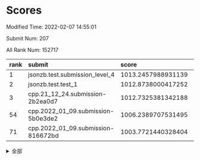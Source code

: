 # Scores

Modified Time: 2022-02-07 14:55:01

Submit Num: 207

All Rank Num: 152717

| rank |               submit               |       score        |       sigma        | pk_num |
| :--- | :--------------------------------- | :----------------- | :----------------- | :----- |
| 1    | jsonzb.test.submission_level_4     | 1013.2457988931139 | 0.8005548473757941 | 2945   |
| 2    | jsonzb.test.test_1                 | 1012.8738000417252 | 0.8187130251862316 | 2954   |
| 3    | cpp.21_12_24.submission-2b2ea0d7   | 1012.7325381342188 | 0.7838659283215447 | 2948   |
| 54   | cpp.2022_01_09.submission-5b0e3de2 | 1006.2389707531495 | 0.7201516441752932 | 2952   |
| 71   | cpp.2022_01_09.submission-816672bd | 1003.7721440328404 | 0.7212497415254314 | 2955   |


<details>
<summary>全部</summary>

| rank |                 submit                 |       score        |       sigma        | pk_num |
| :--- | :------------------------------------- | :----------------- | :----------------- | :----- |
| 1    | jsonzb.test.submission_level_4         | 1013.2457988931139 | 0.8005548473757941 | 2945   |
| 2    | jsonzb.test.test_1                     | 1012.8738000417252 | 0.8187130251862316 | 2954   |
| 3    | cpp.21_12_24.submission-2b2ea0d7       | 1012.7325381342188 | 0.7838659283215447 | 2948   |
| 4    | gobigger.level_3.submission_level_3_18 | 1011.8993523260664 | 0.7809450847093226 | 2952   |
| 5    | gobigger.level_3.submission_level_3_30 | 1011.217648060448  | 0.7852932277775109 | 2951   |
| 6    | gobigger.level_3.submission_level_3_5  | 1011.2111070278671 | 0.7635569879346016 | 2949   |
| 7    | gobigger.level_3.submission_level_3_25 | 1011.0966067444596 | 0.7562192629048323 | 2949   |
| 8    | gobigger.level_3.submission_level_3_37 | 1010.8705793561257 | 0.7606943438019326 | 2955   |
| 9    | gobigger.level_3.submission_level_3_19 | 1010.6057407066584 | 0.7703763240273377 | 2956   |
| 10   | gobigger.level_3.submission_level_3_44 | 1010.5821355557069 | 0.7586908643766893 | 2949   |
| 11   | gobigger.level_3.submission_level_3_33 | 1010.5334903104336 | 0.7638568123257252 | 2952   |
| 12   | gobigger.level_3.submission_level_3_36 | 1010.1843206934282 | 0.7600632590268608 | 2949   |
| 13   | gobigger.level_3.submission_level_3_8  | 1010.1587143225568 | 0.7704385285895883 | 2951   |
| 14   | gobigger.level_3.submission_level_3_14 | 1010.1526984325276 | 0.7549329133731572 | 2954   |
| 15   | gobigger.level_3.submission_level_3_29 | 1010.1356498106126 | 0.7575008479422669 | 2950   |
| 16   | gobigger.level_3.submission_level_3_17 | 1010.0409719457462 | 0.7508382757193398 | 2945   |
| 17   | gobigger.level_3.submission_level_3_32 | 1010.0409206657412 | 0.7602447121634259 | 2948   |
| 18   | gobigger.level_3.submission_level_3_16 | 1009.996432164542  | 0.7434355318858309 | 2954   |
| 19   | gobigger.level_3.submission_level_3_11 | 1009.9944831069038 | 0.773484804034456  | 2954   |
| 20   | gobigger.level_3.submission_level_3_39 | 1009.9934180176717 | 0.7628812606222669 | 2949   |
| 21   | gobigger.level_3.submission_level_3_10 | 1009.9406178631809 | 0.7393757588683738 | 2952   |
| 22   | gobigger.level_3.submission_level_3_35 | 1009.8980860762795 | 0.7403320769981105 | 2949   |
| 23   | gobigger.level_3.submission_level_3_13 | 1009.851749867803  | 0.7428949979772249 | 2950   |
| 24   | gobigger.level_3.submission_level_3_34 | 1009.8058874129279 | 0.7665287101648321 | 2954   |
| 25   | gobigger.level_3.submission_level_3_45 | 1009.752055576579  | 0.7801148699822065 | 2948   |
| 26   | gobigger.level_3.submission_level_3_15 | 1009.7428591082631 | 0.7571184066613463 | 2956   |
| 27   | gobigger.level_3.submission_level_3_1  | 1009.7331286884204 | 0.7376789996950515 | 2945   |
| 28   | gobigger.level_3.submission_level_3_43 | 1009.724130814102  | 0.7483667455441773 | 2951   |
| 29   | gobigger.level_3.submission_level_3_20 | 1009.6882192885874 | 0.7446025479345165 | 2950   |
| 30   | gobigger.level_3.submission_level_3_4  | 1009.5997655881218 | 0.7556957746693354 | 2954   |
| 31   | gobigger.level_3.submission_level_3_6  | 1009.5529299534638 | 0.743702924774066  | 2957   |
| 32   | gobigger.level_3.submission_level_3_23 | 1009.5111120503265 | 0.766095351195722  | 2951   |
| 33   | gobigger.level_3.submission_level_3_46 | 1009.5099136567343 | 0.7548947507706237 | 2945   |
| 34   | gobigger.level_3.submission_level_3_48 | 1009.497051036001  | 0.774879649787106  | 2954   |
| 35   | gobigger.level_3.submission_level_3_7  | 1009.4829346174613 | 0.7565898128775523 | 2951   |
| 36   | gobigger.level_3.submission_level_3_26 | 1009.4230393691357 | 0.7516563628965716 | 2954   |
| 37   | gobigger.level_3.submission_level_3_31 | 1009.4126483926201 | 0.7716918248151545 | 2950   |
| 38   | gobigger.level_3.submission_level_3_3  | 1009.3555832659589 | 0.7696074610186953 | 2943   |
| 39   | gobigger.level_3.submission_level_3_42 | 1009.2888201771306 | 0.7337092412683138 | 2949   |
| 40   | gobigger.level_3.submission_level_3_2  | 1009.2857846185414 | 0.7517135881151478 | 2949   |
| 41   | gobigger.level_3.submission_level_3_40 | 1009.2607495143993 | 0.7534555069479969 | 2954   |
| 42   | gobigger.level_3.submission_level_3_24 | 1009.2477485370207 | 0.7578228578436519 | 2947   |
| 43   | gobigger.level_3.submission_level_3_27 | 1009.2168797937653 | 0.7387014805492644 | 2951   |
| 44   | gobigger.level_3.submission_level_3_21 | 1009.1366542092098 | 0.7477890064192193 | 2958   |
| 45   | gobigger.level_3.submission_level_3_9  | 1009.0796812095178 | 0.7404202253964837 | 2948   |
| 46   | gobigger.level_3.submission_level_3_12 | 1009.0476563086604 | 0.7464446920449204 | 2956   |
| 47   | gobigger.level_3.submission_level_3_47 | 1009.0269831763164 | 0.7566625841857382 | 2949   |
| 48   | gobigger.level_3.submission_level_3_38 | 1008.8563688922643 | 0.7560106033855495 | 2952   |
| 49   | gobigger.level_3.submission_level_3_22 | 1008.7928900422467 | 0.7642982700607118 | 2952   |
| 50   | gobigger.level_3.submission_level_3_49 | 1008.7667692135035 | 0.7483399332179607 | 2950   |
| 51   | gobigger.level_3.submission_level_3_41 | 1008.713228364929  | 0.7431595521506136 | 2955   |
| 52   | gobigger.level_3.submission_level_3_0  | 1008.6132518741049 | 0.7367657996758281 | 2952   |
| 53   | gobigger.level_3.submission_level_3_28 | 1008.0838323569022 | 0.7437734558637373 | 2951   |
| 54   | cpp.2022_01_09.submission-5b0e3de2     | 1006.2389707531495 | 0.7201516441752932 | 2952   |
| 55   | gobigger.level_1.submission_level_1_11 | 1005.2171847660436 | 0.7233570029759271 | 2955   |
| 56   | gobigger.level_1.submission_level_1_19 | 1004.8741305287435 | 0.7250919858744048 | 2950   |
| 57   | gobigger.level_1.submission_level_1_38 | 1004.5643282194765 | 0.7318452342469306 | 2948   |
| 58   | gobigger.level_1.submission_level_1_12 | 1004.5293623448014 | 0.7203713227498597 | 2949   |
| 59   | gobigger.level_1.submission_level_1_14 | 1004.4153039775432 | 0.7204128523238447 | 2948   |
| 60   | gobigger.level_1.submission_level_1_1  | 1004.1452501261118 | 0.7265841010130568 | 2953   |
| 61   | gobigger.level_1.submission_level_1_13 | 1004.0596479832417 | 0.7028651352551167 | 2949   |
| 62   | gobigger.level_1.submission_level_1_39 | 1004.0383040081845 | 0.7144522823173272 | 2951   |
| 63   | gobigger.level_1.submission_level_1_2  | 1004.0105918716508 | 0.7244045508246777 | 2955   |
| 64   | gobigger.level_1.submission_level_1_21 | 1004.0071873187633 | 0.7149628307573253 | 2951   |
| 65   | gobigger.level_1.submission_level_1_37 | 1003.8810189712244 | 0.7234766223357326 | 2953   |
| 66   | gobigger.level_1.submission_level_1_33 | 1003.8703134322088 | 0.7112007842108667 | 2952   |
| 67   | gobigger.level_1.submission_level_1_42 | 1003.8595596393    | 0.7121728248225189 | 2952   |
| 68   | gobigger.level_1.submission_level_1_29 | 1003.8315437945325 | 0.7215259996963702 | 2953   |
| 69   | gobigger.level_1.submission_level_1_34 | 1003.7846679840444 | 0.7084388733588896 | 2950   |
| 70   | gobigger.level_1.submission_level_1_15 | 1003.7797086602849 | 0.7195983817192214 | 2948   |
| 71   | cpp.2022_01_09.submission-816672bd     | 1003.7721440328404 | 0.7212497415254314 | 2955   |
| 72   | gobigger.level_1.submission_level_1_47 | 1003.7183062416736 | 0.7053590954088114 | 2948   |
| 73   | gobigger.level_1.submission_level_1_20 | 1003.7022634081886 | 0.7200719871012268 | 2948   |
| 74   | gobigger.level_1.submission_level_1_48 | 1003.6500707902167 | 0.7102054098934958 | 2952   |
| 75   | gobigger.level_1.submission_level_1_35 | 1003.6203233395889 | 0.7125383908465791 | 2955   |
| 76   | gobigger.level_1.submission_level_1_16 | 1003.5910961947136 | 0.7158176147216817 | 2959   |
| 77   | gobigger.level_1.submission_level_1_26 | 1003.5023122632598 | 0.7176980051653242 | 2951   |
| 78   | gobigger.level_1.submission_level_1_44 | 1003.4875205739356 | 0.703867240334996  | 2950   |
| 79   | gobigger.level_1.submission_level_1_8  | 1003.4852188451796 | 0.7080553246831738 | 2954   |
| 80   | gobigger.level_1.submission_level_1_0  | 1003.4840221492656 | 0.7241786428136342 | 2953   |
| 81   | gobigger.level_1.submission_level_1_23 | 1003.4811440345002 | 0.7157173471760137 | 2945   |
| 82   | gobigger.level_1.submission_level_1_25 | 1003.4596993588025 | 0.7173844609487496 | 2946   |
| 83   | gobigger.level_1.submission_level_1_41 | 1003.3553302673527 | 0.7114044061721011 | 2951   |
| 84   | gobigger.level_1.submission_level_1_43 | 1003.3487441574279 | 0.71543115450188   | 2955   |
| 85   | gobigger.level_1.submission_level_1_30 | 1003.3374027833594 | 0.7305509828505427 | 2955   |
| 86   | gobigger.level_1.submission_level_1_49 | 1003.1843559935867 | 0.7139031534761592 | 2944   |
| 87   | gobigger.level_1.submission_level_1_40 | 1003.1829867041051 | 0.7045084496583122 | 2949   |
| 88   | gobigger.level_1.submission_level_1_3  | 1003.0560498557539 | 0.7160048148456019 | 2954   |
| 89   | gobigger.level_1.submission_level_1_6  | 1003.0516601754639 | 0.7061192511124909 | 2952   |
| 90   | gobigger.level_1.submission_level_1_17 | 1003.031223727736  | 0.7118958512594125 | 2949   |
| 91   | gobigger.level_1.submission_level_1_31 | 1002.9885016603956 | 0.7163556180176365 | 2951   |
| 92   | gobigger.level_1.submission_level_1_9  | 1002.9255186615432 | 0.7204578151477818 | 2948   |
| 93   | gobigger.level_1.submission_level_1_46 | 1002.8570629199845 | 0.7114164979723762 | 2951   |
| 94   | gobigger.level_1.submission_level_1_24 | 1002.8364285346889 | 0.7130711418726079 | 2948   |
| 95   | gobigger.level_1.submission_level_1_36 | 1002.8209830273404 | 0.7112158492228777 | 2945   |
| 96   | gobigger.level_1.submission_level_1_27 | 1002.7827691684183 | 0.7019002446970668 | 2952   |
| 97   | gobigger.level_1.submission_level_1_7  | 1002.7675124021771 | 0.7246257205667338 | 2955   |
| 98   | gobigger.level_1.submission_level_1_45 | 1002.6446347328639 | 0.7104005701430623 | 2960   |
| 99   | gobigger.level_1.submission_level_1_22 | 1002.564891118597  | 0.7076831349399446 | 2948   |
| 100  | gobigger.level_1.submission_level_1_18 | 1002.5647906243782 | 0.7070473986475427 | 2951   |
| 101  | gobigger.level_1.submission_level_1_28 | 1002.4133474447597 | 0.7035494635984674 | 2954   |
| 102  | gobigger.level_1.submission_level_1_32 | 1002.3236351979292 | 0.7113170965983182 | 2948   |
| 103  | gobigger.level_1.submission_level_1_10 | 1002.2866739991363 | 0.7200848859138244 | 2949   |
| 104  | gobigger.level_1.submission_level_1_5  | 1001.9133955642051 | 0.7155193848840503 | 2944   |
| 105  | gobigger.level_1.submission_level_1_4  | 1001.8889952775046 | 0.7150465020429102 | 2956   |
| 106  | gobigger.random.submission_random_49   | 997.834015764618   | 0.7040004591363039 | 2950   |
| 107  | gobigger.random.submission_random_8    | 997.0860363418466  | 0.7014658986126739 | 2951   |
| 108  | gobigger.random.submission_random_41   | 997.0796988580313  | 0.7143229538022823 | 2949   |
| 109  | gobigger.random.submission_random_42   | 996.9335723066426  | 0.7128209867961649 | 2950   |
| 110  | gobigger.random.submission_random_37   | 996.8773053523611  | 0.7123386616764894 | 2955   |
| 111  | gobigger.random.submission_random_24   | 996.7849784387206  | 0.7194942498705504 | 2949   |
| 112  | gobigger.random.submission_random_44   | 996.6678012877602  | 0.7049699324976315 | 2949   |
| 113  | gobigger.random.submission_random_38   | 996.6134360097615  | 0.7145982830461655 | 2952   |
| 114  | gobigger.random.submission_random_22   | 996.568816777874   | 0.7085715382673091 | 2956   |
| 115  | gobigger.random.submission_random_32   | 996.5445337605779  | 0.7024350499148031 | 2951   |
| 116  | gobigger.random.submission_random_20   | 996.5016425206703  | 0.7076169622593164 | 2953   |
| 117  | gobigger.random.submission_random_28   | 996.4916807399934  | 0.6970435043501382 | 2953   |
| 118  | gobigger.random.submission_random_40   | 996.421178124925   | 0.7184131892319504 | 2952   |
| 119  | gobigger.random.submission_random_31   | 996.4048348524183  | 0.6893173314570874 | 2952   |
| 120  | gobigger.random.submission_random_0    | 996.3458684201047  | 0.7004125005987356 | 2954   |
| 121  | gobigger.random.submission_random_26   | 996.3277870556549  | 0.7052078678557472 | 2951   |
| 122  | gobigger.random.submission_random_21   | 996.313813449967   | 0.7032520777718476 | 2954   |
| 123  | gobigger.random.submission_random_1    | 996.311577195991   | 0.7204241426307737 | 2948   |
| 124  | gobigger.random.submission_random_36   | 996.2591463643104  | 0.7209903787392452 | 2954   |
| 125  | gobigger.random.submission_random_48   | 996.2431906204198  | 0.7133690740509532 | 2953   |
| 126  | gobigger.random.submission_random_25   | 996.2080436596044  | 0.7021385514737124 | 2949   |
| 127  | gobigger.random.submission_random_6    | 996.1486165321766  | 0.7034379170147262 | 2953   |
| 128  | gobigger.random.submission_random_45   | 996.1076736920395  | 0.7064922609601635 | 2947   |
| 129  | gobigger.random.submission_random_15   | 996.0809236878993  | 0.7047381098770792 | 2949   |
| 130  | gobigger.random.submission_random_16   | 996.0285957297003  | 0.7132578813766814 | 2950   |
| 131  | gobigger.random.submission_random_7    | 995.9994139955674  | 0.7146999063915888 | 2946   |
| 132  | gobigger.random.submission_random_30   | 995.9716618497757  | 0.7033697529236517 | 2955   |
| 133  | gobigger.random.submission_random_27   | 995.9035987068894  | 0.714640195698945  | 2951   |
| 134  | gobigger.random.submission_random_29   | 995.8199913515531  | 0.7138475839386073 | 2952   |
| 135  | gobigger.random.submission_random_39   | 995.8183645087336  | 0.715228888925821  | 2953   |
| 136  | gobigger.random.submission_random_47   | 995.7460311683991  | 0.7156706412037458 | 2950   |
| 137  | gobigger.random.submission_random_2    | 995.7303731361999  | 0.7050736314479056 | 2946   |
| 138  | gobigger.random.submission_random_34   | 995.7070532402782  | 0.7119148248170879 | 2956   |
| 139  | gobigger.random.submission_random_3    | 995.5328842109237  | 0.7196316825358812 | 2949   |
| 140  | gobigger.random.submission_random_43   | 995.5206801619447  | 0.7276603276075188 | 2958   |
| 141  | gobigger.random.submission_random_14   | 995.5070290174175  | 0.7198046888661606 | 2954   |
| 142  | gobigger.random.submission_random_5    | 995.4390183087382  | 0.7144547456728095 | 2955   |
| 143  | gobigger.random.submission_random_18   | 995.420097211277   | 0.7282812419329957 | 2952   |
| 144  | gobigger.random.submission_random_17   | 995.3980506847934  | 0.711327510156288  | 2954   |
| 145  | gobigger.random.submission_random_23   | 995.3653484303227  | 0.707861007740613  | 2952   |
| 146  | gobigger.random.submission_random_4    | 995.32721564317    | 0.7215206256187843 | 2945   |
| 147  | gobigger.random.submission_random_9    | 995.3038951820055  | 0.7047463361387488 | 2950   |
| 148  | gobigger.random.submission_random_46   | 995.3010936103528  | 0.7184221815190627 | 2955   |
| 149  | gobigger.random.submission_random_12   | 995.2953459480408  | 0.7140203811939118 | 2953   |
| 150  | gobigger.random.submission_random_35   | 995.2811380831531  | 0.6995031665302937 | 2947   |
| 151  | gobigger.random.submission_random_33   | 995.2165011467312  | 0.7046351856910107 | 2945   |
| 152  | gobigger.random.submission_random_13   | 994.9615628370286  | 0.7091777990478794 | 2954   |
| 153  | gobigger.random.submission_random_11   | 994.8858919773887  | 0.7413783634931491 | 2953   |
| 154  | gobigger.random.submission_random_19   | 994.8772029579958  | 0.701063450923288  | 2956   |
| 155  | gobigger.random.submission_random_10   | 994.7918007855359  | 0.7191334605374302 | 2948   |
| 156  | gobigger.level_2.submission_level_2_1  | 993.6367321074042  | 0.7230478742541695 | 2943   |
| 157  | gobigger.level_2.submission_level_2_31 | 993.2730651465196  | 0.7233953077179284 | 2949   |
| 158  | gobigger.level_2.submission_level_2_41 | 993.2724379826634  | 0.7305991460511605 | 2948   |
| 159  | gobigger.level_2.submission_level_2_14 | 993.0188830766936  | 0.7298461986123447 | 2952   |
| 160  | gobigger.level_2.submission_level_2_0  | 992.937028375613   | 0.7313370356888409 | 2955   |
| 161  | gobigger.level_2.submission_level_2_44 | 992.849359719494   | 0.7502696970389895 | 2956   |
| 162  | gobigger.level_2.submission_level_2_33 | 992.8371377722666  | 0.7444072818702262 | 2955   |
| 163  | gobigger.level_2.submission_level_2_4  | 992.7794775569482  | 0.7396034484432618 | 2952   |
| 164  | gobigger.level_2.submission_level_2_21 | 992.7591656799054  | 0.7357418164699789 | 2949   |
| 165  | gobigger.level_2.submission_level_2_45 | 992.7229007847844  | 0.7283325603825532 | 2950   |
| 166  | gobigger.level_2.submission_level_2_2  | 992.695054628087   | 0.7524871008302305 | 2959   |
| 167  | gobigger.level_2.submission_level_2_49 | 992.6778872522613  | 0.7458534093571659 | 2951   |
| 168  | gobigger.level_2.submission_level_2_5  | 992.673203520812   | 0.7542802174759257 | 2945   |
| 169  | gobigger.level_2.submission_level_2_10 | 992.6549858335076  | 0.7543514783442468 | 2953   |
| 170  | gobigger.level_2.submission_level_2_47 | 992.613510738908   | 0.7481229936597458 | 2952   |
| 171  | gobigger.level_2.submission_level_2_17 | 992.5337288714212  | 0.7550939062677778 | 2947   |
| 172  | gobigger.level_2.submission_level_2_11 | 992.5151534618172  | 0.7440226400724502 | 2951   |
| 173  | gobigger.level_2.submission_level_2_24 | 992.448945941186   | 0.7401862341789268 | 2950   |
| 174  | gobigger.level_2.submission_level_2_38 | 992.4360671876968  | 0.7333306234144061 | 2952   |
| 175  | gobigger.level_2.submission_level_2_30 | 992.401216099047   | 0.7462832819503356 | 2952   |
| 176  | gobigger.level_2.submission_level_2_16 | 992.2970496529406  | 0.7380192302409867 | 2946   |
| 177  | gobigger.level_2.submission_level_2_36 | 992.2105980893143  | 0.745159049026907  | 2951   |
| 178  | gobigger.level_2.submission_level_2_40 | 992.1480815208448  | 0.7578880963846059 | 2951   |
| 179  | gobigger.level_2.submission_level_2_6  | 992.1297227446557  | 0.7437606018917667 | 2947   |
| 180  | gobigger.level_2.submission_level_2_42 | 992.128594927467   | 0.7527214899013669 | 2947   |
| 181  | gobigger.level_2.submission_level_2_39 | 992.0663946954362  | 0.7542154838294339 | 2949   |
| 182  | gobigger.level_2.submission_level_2_15 | 992.0486047774267  | 0.75453367945397   | 2954   |
| 183  | gobigger.level_2.submission_level_2_46 | 992.0288382084204  | 0.7318440671458182 | 2955   |
| 184  | gobigger.level_2.submission_level_2_37 | 991.952127543714   | 0.7440339055170353 | 2957   |
| 185  | gobigger.level_2.submission_level_2_19 | 991.8948568846481  | 0.7481044787471859 | 2955   |
| 186  | gobigger.level_2.submission_level_2_28 | 991.8860515693787  | 0.7382264766061952 | 2953   |
| 187  | gobigger.level_2.submission_level_2_48 | 991.7853170588916  | 0.7450190991064142 | 2949   |
| 188  | gobigger.level_2.submission_level_2_18 | 991.7846480982802  | 0.743984471402964  | 2942   |
| 189  | gobigger.level_2.submission_level_2_25 | 991.7397047446104  | 0.7502213732920188 | 2956   |
| 190  | gobigger.level_2.submission_level_2_26 | 991.7030332014966  | 0.7525121765320032 | 2943   |
| 191  | gobigger.level_2.submission_level_2_29 | 991.6972431597256  | 0.7511107402023779 | 2948   |
| 192  | gobigger.level_2.submission_level_2_23 | 991.6842685706114  | 0.7261478157868893 | 2951   |
| 193  | gobigger.level_2.submission_level_2_12 | 991.6077157426847  | 0.7452765442516319 | 2957   |
| 194  | gobigger.level_2.submission_level_2_3  | 991.4626647878574  | 0.7576484688934912 | 2954   |
| 195  | gobigger.level_2.submission_level_2_35 | 991.3364674860051  | 0.7426455943067614 | 2950   |
| 196  | gobigger.level_2.submission_level_2_8  | 991.14007941687    | 0.7461641353378964 | 2947   |
| 197  | gobigger.level_2.submission_level_2_32 | 991.0495904940857  | 0.7571395046503112 | 2950   |
| 198  | gobigger.level_2.submission_level_2_34 | 991.0469084079597  | 0.762260517912755  | 2952   |
| 199  | gobigger.level_2.submission_level_2_22 | 990.9618242997774  | 0.7518908626905558 | 2948   |
| 200  | gobigger.level_2.submission_level_2_9  | 990.9523810603853  | 0.7404839965173218 | 2953   |
| 201  | gobigger.level_2.submission_level_2_13 | 990.9312246910665  | 0.7649805572312666 | 2944   |
| 202  | gobigger.level_2.submission_level_2_27 | 990.9168225207754  | 0.7434733266218418 | 2950   |
| 203  | gobigger.level_2.submission_level_2_7  | 990.8839026368146  | 0.7711807734286874 | 2953   |
| 204  | gobigger.level_2.submission_level_2_43 | 990.228258338637   | 0.7680852787527607 | 2951   |
| 205  | gobigger.level_2.submission_level_2_20 | 988.9110841421686  | 0.7712970906993575 | 2955   |
| 206  | gobigger.none.submission_none_0        | 976.6182288514033  | 1.413481466709659  | 2952   |
| 207  | gobigger.none.submission_none_1        | 974.0071727032112  | 1.7822412966484005 | 2952   |

</details>